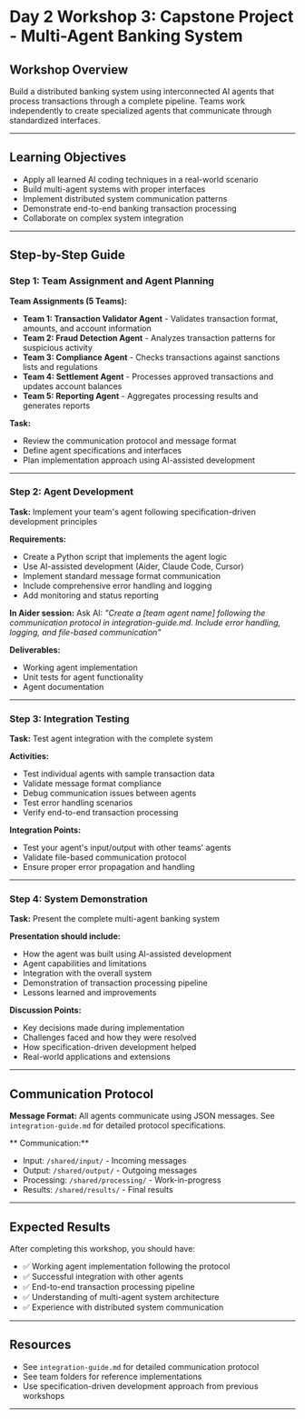 # Day 2 Workshop 3: Capstone Project - Multi-Agent Banking System

## Workshop Overview

Build a distributed banking system using interconnected AI agents that process transactions through a complete pipeline. Teams work independently to create specialized agents that communicate through standardized interfaces.

---

## Learning Objectives

- Apply all learned AI coding techniques in a real-world scenario
- Build multi-agent systems with proper interfaces
- Implement distributed system communication patterns
- Demonstrate end-to-end banking transaction processing
- Collaborate on complex system integration

---

## Step-by-Step Guide

### Step 1: Team Assignment and Agent Planning

**Team Assignments (5 Teams):**

- **Team 1: Transaction Validator Agent** - Validates transaction format, amounts, and account information
- **Team 2: Fraud Detection Agent** - Analyzes transaction patterns for suspicious activity
- **Team 3: Compliance Agent** - Checks transactions against sanctions lists and regulations
- **Team 4: Settlement Agent** - Processes approved transactions and updates account balances
- **Team 5: Reporting Agent** - Aggregates processing results and generates reports

**Task:**
- Review the communication protocol and message format
- Define agent specifications and interfaces
- Plan implementation approach using AI-assisted development

---

### Step 2: Agent Development

**Task:** Implement your team's agent following specification-driven development principles

**Requirements:**
- Create a Python script that implements the agent logic
- Use AI-assisted development (Aider, Claude Code, Cursor)
- Implement standard message format communication
- Include comprehensive error handling and logging
- Add monitoring and status reporting

**In Aider session:**
Ask AI: *"Create a [team agent name] following the communication protocol in integration-guide.md. Include error handling, logging, and file-based communication"*

**Deliverables:**
- Working agent implementation
- Unit tests for agent functionality
- Agent documentation

---

### Step 3: Integration Testing

**Task:** Test agent integration with the complete system

**Activities:**
- Test individual agents with sample transaction data
- Validate message format compliance
- Debug communication issues between agents
- Test error handling scenarios
- Verify end-to-end transaction processing

**Integration Points:**
- Test your agent's input/output with other teams' agents
- Validate file-based communication protocol
- Ensure proper error propagation and handling

---

### Step 4: System Demonstration

**Task:** Present the complete multi-agent banking system

**Presentation should include:**
- How the agent was built using AI-assisted development
- Agent capabilities and limitations
- Integration with the overall system
- Demonstration of transaction processing pipeline
- Lessons learned and improvements

**Discussion Points:**
- Key decisions made during implementation
- Challenges faced and how they were resolved
- How specification-driven development helped
- Real-world applications and extensions

---

## Communication Protocol

**Message Format:**
All agents communicate using JSON messages. See `integration-guide.md` for detailed protocol specifications.

** Communication:**
- Input: `/shared/input/` - Incoming messages
- Output: `/shared/output/` - Outgoing messages
- Processing: `/shared/processing/` - Work-in-progress
- Results: `/shared/results/` - Final results

---

## Expected Results

After completing this workshop, you should have:
- ✅ Working agent implementation following the protocol
- ✅ Successful integration with other agents
- ✅ End-to-end transaction processing pipeline
- ✅ Understanding of multi-agent system architecture
- ✅ Experience with distributed system communication

---

## Resources

- See `integration-guide.md` for detailed communication protocol
- See team folders for reference implementations
- Use specification-driven development approach from previous workshops

---

